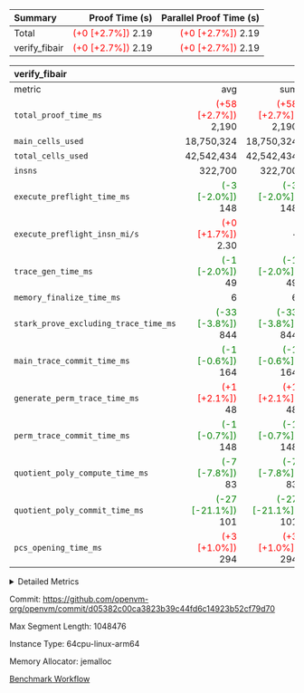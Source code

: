 | Summary | Proof Time (s) | Parallel Proof Time (s) |
|:---|---:|---:|
| Total | <span style='color: red'>(+0 [+2.7%])</span> 2.19 | <span style='color: red'>(+0 [+2.7%])</span> 2.19 |
| verify_fibair | <span style='color: red'>(+0 [+2.7%])</span> 2.19 | <span style='color: red'>(+0 [+2.7%])</span> 2.19 |


| verify_fibair |||||
|:---|---:|---:|---:|---:|
|metric|avg|sum|max|min|
| `total_proof_time_ms ` | <span style='color: red'>(+58 [+2.7%])</span> 2,190 | <span style='color: red'>(+58 [+2.7%])</span> 2,190 | <span style='color: red'>(+58 [+2.7%])</span> 2,190 | <span style='color: red'>(+58 [+2.7%])</span> 2,190 |
| `main_cells_used     ` |  18,750,324 |  18,750,324 |  18,750,324 |  18,750,324 |
| `total_cells_used    ` |  42,542,434 |  42,542,434 |  42,542,434 |  42,542,434 |
| `insns               ` |  322,700 |  322,700 |  322,700 |  322,700 |
| `execute_preflight_time_ms` | <span style='color: green'>(-3 [-2.0%])</span> 148 | <span style='color: green'>(-3 [-2.0%])</span> 148 | <span style='color: green'>(-3 [-2.0%])</span> 148 | <span style='color: green'>(-3 [-2.0%])</span> 148 |
| `execute_preflight_insn_mi/s` | <span style='color: red'>(+0 [+1.7%])</span> 2.30 | -          | <span style='color: red'>(+0 [+1.7%])</span> 2.30 | <span style='color: red'>(+0 [+1.7%])</span> 2.30 |
| `trace_gen_time_ms   ` | <span style='color: green'>(-1 [-2.0%])</span> 49 | <span style='color: green'>(-1 [-2.0%])</span> 49 | <span style='color: green'>(-1 [-2.0%])</span> 49 | <span style='color: green'>(-1 [-2.0%])</span> 49 |
| `memory_finalize_time_ms` |  6 |  6 |  6 |  6 |
| `stark_prove_excluding_trace_time_ms` | <span style='color: green'>(-33 [-3.8%])</span> 844 | <span style='color: green'>(-33 [-3.8%])</span> 844 | <span style='color: green'>(-33 [-3.8%])</span> 844 | <span style='color: green'>(-33 [-3.8%])</span> 844 |
| `main_trace_commit_time_ms` | <span style='color: green'>(-1 [-0.6%])</span> 164 | <span style='color: green'>(-1 [-0.6%])</span> 164 | <span style='color: green'>(-1 [-0.6%])</span> 164 | <span style='color: green'>(-1 [-0.6%])</span> 164 |
| `generate_perm_trace_time_ms` | <span style='color: red'>(+1 [+2.1%])</span> 48 | <span style='color: red'>(+1 [+2.1%])</span> 48 | <span style='color: red'>(+1 [+2.1%])</span> 48 | <span style='color: red'>(+1 [+2.1%])</span> 48 |
| `perm_trace_commit_time_ms` | <span style='color: green'>(-1 [-0.7%])</span> 148 | <span style='color: green'>(-1 [-0.7%])</span> 148 | <span style='color: green'>(-1 [-0.7%])</span> 148 | <span style='color: green'>(-1 [-0.7%])</span> 148 |
| `quotient_poly_compute_time_ms` | <span style='color: green'>(-7 [-7.8%])</span> 83 | <span style='color: green'>(-7 [-7.8%])</span> 83 | <span style='color: green'>(-7 [-7.8%])</span> 83 | <span style='color: green'>(-7 [-7.8%])</span> 83 |
| `quotient_poly_commit_time_ms` | <span style='color: green'>(-27 [-21.1%])</span> 101 | <span style='color: green'>(-27 [-21.1%])</span> 101 | <span style='color: green'>(-27 [-21.1%])</span> 101 | <span style='color: green'>(-27 [-21.1%])</span> 101 |
| `pcs_opening_time_ms ` | <span style='color: red'>(+3 [+1.0%])</span> 294 | <span style='color: red'>(+3 [+1.0%])</span> 294 | <span style='color: red'>(+3 [+1.0%])</span> 294 | <span style='color: red'>(+3 [+1.0%])</span> 294 |



<details>
<summary>Detailed Metrics</summary>

|  | verify_program_compile_ms | total_cells | stark_prove_excluding_trace_time_ms | quotient_poly_compute_time_ms | quotient_poly_commit_time_ms | perm_trace_commit_time_ms | pcs_opening_time_ms | main_trace_commit_time_ms | app proof_time_ms |
| --- | --- | --- | --- | --- | --- | --- | --- | --- |
|  | 7 | 65,536 | 38 | 1 | 6 | 0 | 22 | 7 | 2,190 | 

| air_name | rows | quotient_deg | main_cols | interactions | constraints | cells |
| --- | --- | --- | --- | --- | --- | --- |
| AccessAdapterAir<2> |  | 2 |  | 5 | 12 |  | 
| AccessAdapterAir<4> |  | 2 |  | 5 | 12 |  | 
| AccessAdapterAir<8> |  | 2 |  | 5 | 12 |  | 
| FibonacciAir | 32,768 | 1 | 2 |  | 5 | 65,536 | 
| FriReducedOpeningAir |  | 2 |  | 39 | 71 |  | 
| JalRangeCheckAir |  | 2 |  | 9 | 14 |  | 
| NativePoseidon2Air<BabyBearParameters>, 1> |  | 2 |  | 136 | 572 |  | 
| PhantomAir |  | 2 |  | 3 | 5 |  | 
| ProgramAir |  | 1 |  | 1 | 4 |  | 
| VariableRangeCheckerAir |  | 1 |  | 1 | 4 |  | 
| VmAirWrapper<AluNativeAdapterAir, FieldArithmeticCoreAir> |  | 2 |  | 15 | 27 |  | 
| VmAirWrapper<BranchNativeAdapterAir, BranchEqualCoreAir<1> |  | 2 |  | 11 | 25 |  | 
| VmAirWrapper<NativeAdapterAir<2, 0>, PublicValuesCoreAir> |  | 2 |  | 11 | 29 |  | 
| VmAirWrapper<NativeLoadStoreAdapterAir<1>, NativeLoadStoreCoreAir<1> |  | 2 |  | 15 | 20 |  | 
| VmAirWrapper<NativeLoadStoreAdapterAir<4>, NativeLoadStoreCoreAir<4> |  | 2 |  | 15 | 20 |  | 
| VmAirWrapper<NativeVectorizedAdapterAir<4>, FieldExtensionCoreAir> |  | 2 |  | 15 | 27 |  | 
| VmConnectorAir |  | 2 |  | 5 | 11 |  | 
| VolatileBoundaryAir |  | 2 |  | 7 | 19 |  | 

| group | trace_gen_time_ms | total_proof_time_ms | total_cells_used | total_cells | system_trace_gen_time_ms | stark_prove_excluding_trace_time_ms | single_trace_gen_time_ms | quotient_poly_compute_time_ms | quotient_poly_commit_time_ms | perm_trace_commit_time_ms | pcs_opening_time_ms | memory_finalize_time_ms | main_trace_commit_time_ms | main_cells_used | insns | generate_perm_trace_time_ms | fri.log_blowup | execute_preflight_time_ms | execute_preflight_insn_mi/s |
| --- | --- | --- | --- | --- | --- | --- | --- | --- | --- | --- | --- | --- | --- | --- | --- | --- | --- | --- | --- |
| verify_fibair | 49 | 2,190 | 42,542,434 | 62,474,410 | 49 | 844 | 0 | 83 | 101 | 148 | 294 | 6 | 164 | 18,750,324 | 322,700 | 48 | 1 | 148 | 2.30 | 

| group | air_name | rows | prep_cols | perm_cols | main_cols | cells |
| --- | --- | --- | --- | --- | --- | --- |
| verify_fibair | AccessAdapterAir<2> | 131,072 |  | 16 | 11 | 3,538,944 | 
| verify_fibair | AccessAdapterAir<4> | 65,536 |  | 16 | 13 | 1,900,544 | 
| verify_fibair | AccessAdapterAir<8> | 128 |  | 16 | 17 | 4,224 | 
| verify_fibair | FriReducedOpeningAir | 2,048 |  | 84 | 27 | 227,328 | 
| verify_fibair | JalRangeCheckAir | 32,768 |  | 28 | 12 | 1,310,720 | 
| verify_fibair | NativePoseidon2Air<BabyBearParameters>, 1> | 32,768 |  | 312 | 398 | 23,265,280 | 
| verify_fibair | PhantomAir | 16,384 |  | 12 | 6 | 294,912 | 
| verify_fibair | ProgramAir | 8,192 |  | 8 | 10 | 147,456 | 
| verify_fibair | VariableRangeCheckerAir | 262,144 | 2 | 8 | 1 | 2,359,296 | 
| verify_fibair | VmAirWrapper<AluNativeAdapterAir, FieldArithmeticCoreAir> | 262,144 |  | 36 | 29 | 17,039,360 | 
| verify_fibair | VmAirWrapper<BranchNativeAdapterAir, BranchEqualCoreAir<1> | 32,768 |  | 28 | 23 | 1,671,168 | 
| verify_fibair | VmAirWrapper<NativeLoadStoreAdapterAir<1>, NativeLoadStoreCoreAir<1> | 65,536 |  | 40 | 21 | 3,997,696 | 
| verify_fibair | VmAirWrapper<NativeLoadStoreAdapterAir<4>, NativeLoadStoreCoreAir<4> | 32,768 |  | 40 | 27 | 2,195,456 | 
| verify_fibair | VmAirWrapper<NativeVectorizedAdapterAir<4>, FieldExtensionCoreAir> | 32,768 |  | 36 | 38 | 2,424,832 | 
| verify_fibair | VmConnectorAir | 2 | 1 | 16 | 5 | 42 | 
| verify_fibair | VolatileBoundaryAir | 65,536 |  | 20 | 12 | 2,097,152 | 

| group | trace_height_constraint | weighted_sum | threshold |
| --- | --- | --- | --- |
| verify_fibair | 0 | 1,085,444 | 2,013,265,921 | 
| verify_fibair | 1 | 5,411,200 | 2,013,265,921 | 
| verify_fibair | 2 | 542,722 | 2,013,265,921 | 
| verify_fibair | 3 | 5,476,612 | 2,013,265,921 | 
| verify_fibair | 4 | 65,536 | 2,013,265,921 | 
| verify_fibair | 5 | 12,851,850 | 2,013,265,921 | 

| trace_height_constraint | threshold |
| --- | --- |
| 0 | 2,013,265,921 | 

</details>


Commit: https://github.com/openvm-org/openvm/commit/d05382c00ca3823b39c44fd6c14923b52cf79d70

Max Segment Length: 1048476

Instance Type: 64cpu-linux-arm64

Memory Allocator: jemalloc

[Benchmark Workflow](https://github.com/openvm-org/openvm/actions/runs/16887805092)
